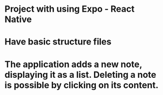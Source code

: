 # Project with using Expo - React Native

# Have basic structure files

# The application adds a new note, displaying it as a list. Deleting a note is possible by clicking on its content.

